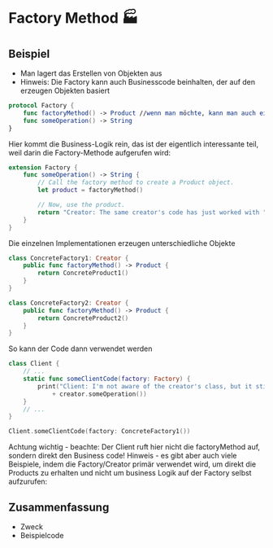 
# Factory Method 🏭

## Beispiel

- Man lagert das Erstellen von Objekten aus
- Hinweis: Die Factory kann auch Businesscode beinhalten, der auf den erzeugen Objekten basiert

```swift
protocol Factory {
    func factoryMethod() -> Product //wenn man möchte, kann man auch eine Default Impleentation machen
    func someOperation() -> String
}
```

Hier kommt die Business-Logik rein, das ist der eigentlich interessante teil, weil darin die Factory-Methode aufgerufen wird:
```swift
extension Factory {
    func someOperation() -> String {
        // Call the factory method to create a Product object.
        let product = factoryMethod()

        // Now, use the product.
        return "Creator: The same creator's code has just worked with " + product.operation()
    }
}
```

Die einzelnen Implementationen erzeugen unterschiedliche Objekte
```swift
class ConcreteFactory1: Creator {
    public func factoryMethod() -> Product {
        return ConcreteProduct1()
    }
}
```

```swift
class ConcreteFactory2: Creator {
    public func factoryMethod() -> Product {
        return ConcreteProduct2()
    }
}
```


So kann der Code dann verwendet werden
```swift
class Client {
    // ...
    static func someClientCode(factory: Factory) {
        print("Client: I'm not aware of the creator's class, but it still works.\n"
            + creator.someOperation())
    }
    // ...
}
```


```swift
Client.someClientCode(factory: ConcreteFactory1())
```

Achtung wichtig - beachte: Der Client ruft hier nicht die factoryMethod auf, sondern direkt den Business code!  Hinweis - es gibt aber auch viele Beispiele, indem die Factory/Creator primär verwendet wird, um direkt die Products zu erhalten und nicht um business Logik auf der Factory selbst aufzurufen:


## Zusammenfassung
- Zweck
- Beispielcode